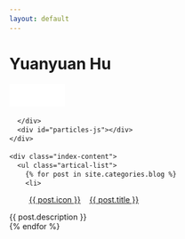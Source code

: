 ```yaml
---
layout: default
---
```


<body>
  <div class="index-wrapper">
    <div class="aside">
      <div class="info-card">
        <h1>Yuanyuan Hu</h1>
        <a href="http://hu-yuanyuan.com/Hua-Xiao-Tuo" target="_blank"><img src="/images/Download-PDF.png" alt="" width="100"/></a>
      
      </div>
      <div id="particles-js"></div>
    </div>

    <div class="index-content">
      <ul class="artical-list">
        {% for post in site.categories.blog %}
        <li>
          <a href="{{ post.url }}" target="_blank">{{ post.icon }}</a>    
          <a href="{{ post.url }}" class="title">{{ post.title }}</a>
          <div class="title-desc">{{ post.description }}</div>
        </li>
        {% endfor %}
      </ul>
    </div>
  </div>
</body>

